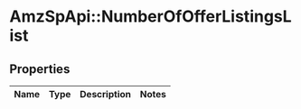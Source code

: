 # AmzSpApi::NumberOfOfferListingsList

## Properties
Name | Type | Description | Notes
------------ | ------------- | ------------- | -------------

